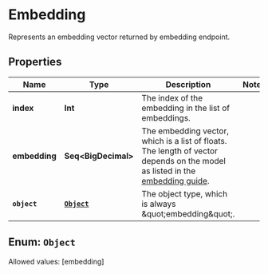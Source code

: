 

# Embedding

Represents an embedding vector returned by embedding endpoint. 

## Properties

Name | Type | Description | Notes
------------ | ------------- | ------------- | -------------
**index** | **Int** | The index of the embedding in the list of embeddings. | 
**embedding** | **Seq&lt;BigDecimal&gt;** | The embedding vector, which is a list of floats. The length of vector depends on the model as listed in the [embedding guide](/docs/guides/embeddings).  | 
**`object`** | [**`Object`**](#`Object`) | The object type, which is always \&quot;embedding\&quot;. | 


## Enum: `Object`
Allowed values: [embedding]




